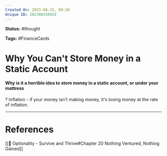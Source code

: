 ```yaml
---
Created On: 2023-08-15, 09:26
Unique ID: 202308150926
---
```

**Status:** #thought 

**Tags:**  #FinanceCards 

# Why You Can't Store Money in a Static Account
#### Why is it a horrible idea to store money in a static account, or under your mattress
?
Inflation - if your money isn't making money, it's losing money at the rate of inflation.
<!--SR:!2023-10-11,42,270-->




---
# References
[[📗 Optionality - Survive and Thrive#Chapter 20 Nothing Ventured, Nothing Gained]]
